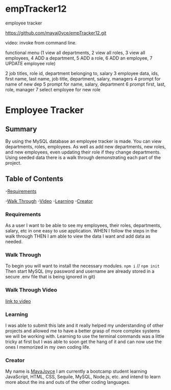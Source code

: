 # empTracker12
employee tracker


https://github.com/mayaj0yce/empTracker12.git

video:
invoke from command line.
<!-- node server.js
mysql -u root -p
source schema.sql
source seeds.sql -->
functional menu (1 view all departments, 2 view all roles, 3 view all employees, 4 ADD a department, 5 ADD a role, 6 ADD an employee, 7 UPDATE employee role)

<!-- 1 dep names and id -->
2 job titles, role id, department belonging to, salary
3 employee data, ids, first name, last name, job title, department, salary, managers 
4 prompt for name of new dep
5 prompt for name, salary, department
6 prompt first, last, role, manager
7 select employee for new role

# Employee Tracker

## Summary 
By using the MySQL database an employee tracker is made. You can view departments, roles, employees. As well as add new departments, new roles, and new employees, even updating their role if they change departments.
Using seeded data there is a walk through demonstrating each part of the project. 


## Table of Contents 
 -[Requirements](#requirements)
 
 -[Walk Through](#)
 -[Video](#video)
 -[Learning](#learning)
 -[Creator](#me)

 ### Requirements 
As a user I want to be able to see my employees, their roles, departments, salary, etc in one easy to use application. 
WHEN I follow the steps in the walk through
THEN I am able to view the data I want and add data as needed.

 ### Walk Through
To begin you will want to install the necessary modules. `npm i` // `npm init`
Then start MySQL (my password and username are already stored in a secure .env file that is being ignored in git)

 ### Walk Through Video
 [link to video](https://youtu.be/NRbkgqew7jA)
  
 ### Learning 
I was able to submit this late and it really helped my understanding of other projects and allowed me to have a better grasp of more complex systems we will be working with. 
Learning to use the terminal commands was a little tricky at first but I was able to soon get the hang of it and can now use the ones I memorized in my own coding life. 

 ### Creator 
My name is [MayaJoyce](https://github.com/mayaj0yce) I am currently a bootcamp student learning JavaScript, HTML, CSS, Sequile, MySQL, Node.js, etc. and intend to learn more  about the ins and outs of the other coding languages. 
